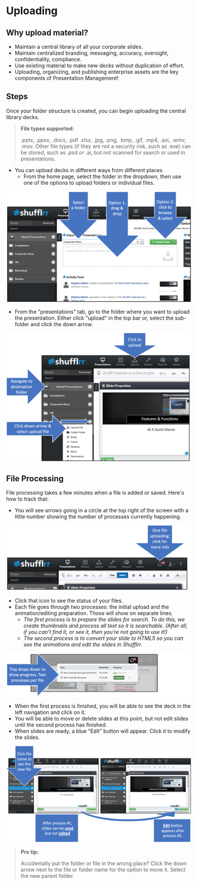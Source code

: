 # Uploading

## Why upload material? 

* Maintain a central library of all your corporate slides. 
* Maintain centralized branding, messaging, accuracy, oversight, confidentiality, compliance. 
* Use existing material to make new decks without duplication of effort. 
* Uploading, organizing, and publishing enterprise assets are the key components of Presentation Management!

## Steps

Once your folder structure is created, you can begin uploading the central library decks.

>**File types supported:**
> 
>  .pptx, .ppsx, .docx, .pdf .xlsx, .jpg, .png, .bmp, .gif, .mp4, .avi, .wmv, .mov. Other file types (if they are not a security risk, such as .exe) can be stored, such as .psd or .ai, but not scanned for search or used in presentations.


* You can upload decks in different ways from different places
	* From the home page, select the folder in the dropdown, then use one of the options to upload folders or individual files.

![Uploading from the home page](img/presentations-upload-homepage.png)

* From the "presentations" tab, go to the folder where you want to upload the presentation. Either click "upload" in the top bar or, select the sub-folder and click the down arrow. 
	
![Uploading from other pages](img/presentations-upload-otherpage.png)
	
<a name="uploadProcessing"></a>
## File Processing

File processing takes a few minutes when a file is added or saved. Here's how to track that: 
* You will see arrows going in a circle at the top right of the screen with a little number showing the number of processes currently happening.
    
![Uploading queue icon](img/presentations-upload-queueicon.png)

* Click that icon to see the status of your files. 
* Each file goes through two processes: the initial upload and the animation/editing preparation. Those will show on separate lines. 
	* *The first process is to prepare the slides for search. To do this, we create thumbnails and process all text so it is searchable. (After all, if you can’t find it, or see it, then you’re not going to use it!)* 
	* *The second process is to convert your slide to HTML5 so you can see the animations and edit the slides in Shufflrr.*

![Uploading queue tray](img/presentations-upload-queuetray.png)    
    
* When the first process is finished, you will be able to see the deck in the left navigation and click on it. 
* You will be able to move or delete slides at this point, but not edit slides until the second process has finished. 
* When slides are ready, a blue "Edit" button will appear. Click it to modify the slides.  

![Multi-step process](img/presentations-upload-multistep.png)


> **Pro tip:** 
>
> Accidentally put the folder or file in the wrong place? Click the down arrow next to the file or folder name for the option to move it. Select the new parent folder. 
